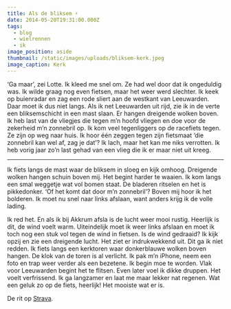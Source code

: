 ```yaml
---
title: Als de bliksem ⚡️
date: 2014-05-20T19:31:00.000Z
tags:
  - blog
  - wielrennen
  - ik
image_position: aside
thumbnail: /static/images/uploads/bliksem-kerk.jpeg
image_caption: Kerk
---
```

‘Ga maar’, zei Lotte. Ik kleed me snel om. Ze had wel door dat ik ongeduldig was. Ik wilde graag nog even fietsen, maar het weer werd slechter. Ik keek op buienradar en zag een rode sliert aan de westkant van Leeuwarden. Daar moet ik dus niet langs. Als ik net Leeuwarden uit rijd, zie ik in de verte een bliksemschicht in een mast slaan. Er hangen dreigende wolken boven. Ik heb last van de vliegjes die tegen m’n hoofd vliegen en doe voor de zekerheid m’n zonnebril op. Ik kom veel tegenliggers op de racefiets tegen. Ze zijn op weg naar huis. Ik hoor één zeggen tegen zijn fietsmaat ‘die zonnebril kan wel af, zag je dat’? Ik lach, maar het kan me niks verrotten. Ik heb vorig jaar zo’n last gehad van een vlieg die ik er maar niet uit kreeg.

---

Ik fiets langs de mast waar de bliksem in sloeg en kijk omhoog. Dreigende wolken hangen schuin boven mij. Het begint harder te waaien. Ik kom langs een smal weggetje wat vol bomen staat. De bladeren ritselen en het is pikkedonker. ‘Of het komt dat door m’n zonnebril’? Boven mij hoor ik het bolderen. Ik moet nu snel naar links afslaan, want anders krijg ik de volle lading.

Ik red het. En als ik bij Akkrum afsla is de lucht weer mooi rustig. Heerlijk is dit, de wind voelt warm. Uiteindelijk moet ik weer links afslaan en moet ik toch nog een stuk vol tegen de wind in fietsen. Is de wind gedraaid? Ik kijk opzij en zie een dreigende lucht. Het ziet er indrukwekkend uit. Dit ga ik niet redden. Ik fiets langs een kerktoren waar donkerblauwe wolken boven hangen. De klok van de toren is al verlicht. Ik pak m’n iPhone, neem een foto en trap weer verder als een bezetene. Ik begin moe te worden. Vlak voor Leeuwarden begint het te flitsen. Even later voel ik dikke druppen. Het voelt verfrissend. Ik ga langzamer en laat me maar lekker nat regenen. Wat een geluk zo op de fiets, heerlijk! Het mooiste wat er is.

De rit op [Strava](http://www.strava.com/activities/143564484?ref=1MT1yaWRlX3NoYXJlOzI9dHdpdHRlcjs0PTYzMDE5NA%253D%253D).
